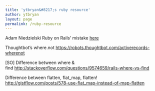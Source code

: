 ```yaml
---
title: 'ytbryan&#8217;s ruby resource'
author: ytbryan
layout: page
permalink: /ruby-resource
---
```

Adam Niedzielski Ruby on Rails&#8217; mistake [here][1]

Thoughtbot&#8217;s where.not <https://robots.thoughtbot.com/activerecords-wherenot>

[SO] Difference between where & find [http://stackoverflow.com/questions/9574659/rails-where-vs-find  
][2]

Difference between flatten, flat_map, flatten!  
<http://gistflow.com/posts/578-use-flat_map-instead-of-map-flatten>

 [1]: http://adamniedzielski.github.io/blog/2015/01/31/11-easy-to-fix-ruby-slash-ruby-on-rails-mistakes/
 [2]: http://stackoverflow.com/questions/9574659/rails-where-vs-find
